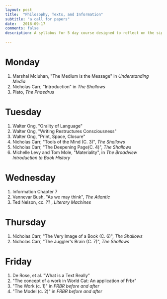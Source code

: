 ```yaml
---
layout: post
title:  "Philosophy, Texts, and Information"
subtitle: "a call for papers"
date:   2018-09-17
comments: false
description: A syllabus for 5 day course designed to reflect on the significance of the digital revolution and its impact our ways of thinking books, texts, and information.
 
---
```


# Monday

1. Marshal Mcluhan, "The Medium is the Message" in *Understanding Media*
1. Nicholas Carr, "Introduction" in *The Shallows*
1. Plato, *The Phaedrus*

# Tuesday

1. Walter Ong, "Orality of Language"
1. Walter Ong, "Writing Restructures Consciousness"
1. Walter Ong, "Print, Space, Closure"
1. Nicholas Carr, "Tools of the Mind (C. 3)", *The Shallows*
1. Nicholas Carr, "The Deepening Page(C. 4)", *The Shallows*
1. Michelle Levy and Tom Mole, "Materiality", in *The Broadview Introduction to Book History*

# Wednesday

1. Information Chapter 7
1. Vannevar Bush, "As we may think", *The Atlantic*
1. Ted Nelson, cc. ?? , *Literary Machines*

# Thursday

1. Nicholas Carr, "The Very Image of a Book (C. 6)", *The Shallows*
1. Nicholas Carr, "The Juggler's Brain (C. 7)", *The Shallows*

# Friday
1. De Rose, et al. "What is a Text Really"
1. "The concept of a work in World Cat: An application of Frbr"
1. "The Work (c. 1)" in *FRBR before and after*
1. "The Model (c. 2)" in *FRBR before and after*
